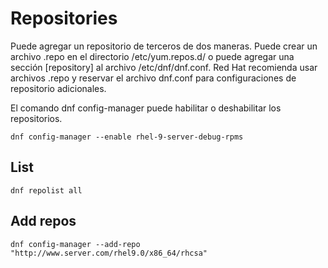 # Repositories
Puede agregar un repositorio de terceros de dos maneras. Puede crear un archivo .repo en el directorio /﻿etc/yum.repos.d/ o puede agregar una sección [repository] al archivo /﻿etc/﻿dnf/﻿dnf.conf. 
Red Hat recomienda usar archivos .repo y reservar el archivo dnf.conf para configuraciones de repositorio adicionales. 

El comando dnf config-manager puede habilitar o deshabilitar los repositorios.

```
dnf config-manager --enable rhel-9-server-debug-rpms
```

## List
```
dnf repolist all
```

## Add repos

```
dnf config-manager --add-repo "http://www.server.com/rhel9.0/x86_64/rhcsa"
```
